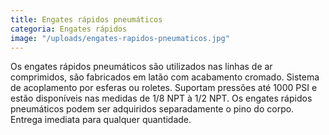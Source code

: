 ```yaml
---
title: Engates rápidos pneumáticos
categoria: Engates rápidos
image: "/uploads/engates-rapidos-pneumaticos.jpg"
---
```


Os engates rápidos pneumáticos são utilizados nas linhas de ar comprimidos, são fabricados em latão com acabamento cromado. Sistema de acoplamento por esferas ou roletes. Suportam pressões até 1000 PSI e estão disponíveis nas medidas de 1/8 NPT à 1/2 NPT. Os engates rápidos pneumáticos podem ser adquiridos separadamente o pino do corpo. Entrega imediata para qualquer quantidade.

